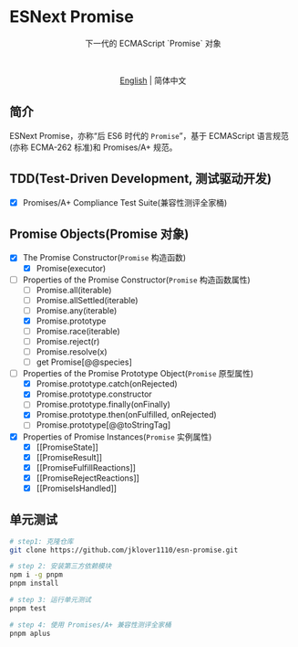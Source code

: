 # ESNext Promise

<p align='center'>下一代的 ECMAScript `Promise` 对象</p>

<br>

<p align='center'>
  <a href='./README.md'>English</a> | 简体中文
</p>

## 简介

ESNext Promise，亦称“后 ES6 时代的 `Promise`”，基于 ECMAScript 语言规范(亦称 ECMA-262 标准)和 Promises/A+ 规范。

## TDD(Test-Driven Development, 测试驱动开发)

- [x] Promises/A+ Compliance Test Suite(兼容性测评全家桶)

## Promise Objects(Promise 对象)

- [x] The Promise Constructor(`Promise` 构造函数)
  - [x] Promise(executor)
- [ ] Properties of the Promise Constructor(`Promise` 构造函数属性)
  - [ ] Promise.all(iterable)
  - [ ] Promise.allSettled(iterable)
  - [ ] Promise.any(iterable)
  - [x] Promise.prototype
  - [ ] Promise.race(iterable)
  - [ ] Promise.reject(r)
  - [ ] Promise.resolve(x)
  - [ ] get Promise[@@species]
- [ ] Properties of the Promise Prototype Object(`Promise` 原型属性)
  - [x] Promise.prototype.catch(onRejected)
  - [x] Promise.prototype.constructor
  - [ ] Promise.prototype.finally(onFinally)
  - [x] Promise.prototype.then(onFulfilled, onRejected)
  - [ ] Promise.prototype[@@toStringTag]
- [x] Properties of Promise Instances(`Promise` 实例属性)
  - [x] [[PromiseState]]
  - [x] [[PromiseResult]]
  - [x] [[PromiseFulfillReactions]]
  - [x] [[PromiseRejectReactions]]
  - [x] [[PromiseIsHandled]]

## 单元测试

```bash
# step1: 克隆仓库
git clone https://github.com/jklover1110/esn-promise.git

# step 2: 安装第三方依赖模块
npm i -g pnpm
pnpm install

# step 3: 运行单元测试
pnpm test

# step 4: 使用 Promises/A+ 兼容性测评全家桶
pnpm aplus

```
